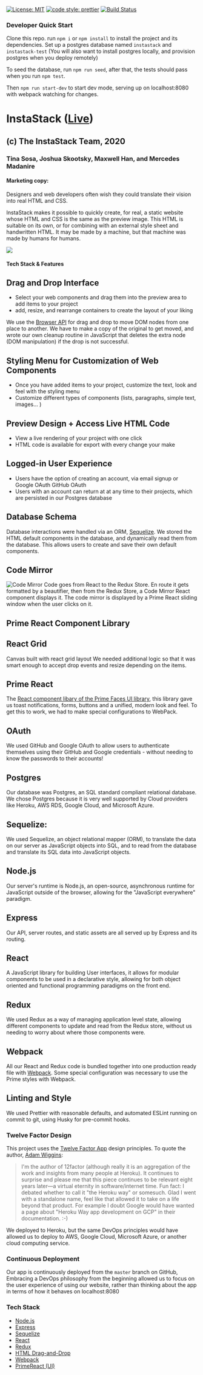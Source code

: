 [![License: MIT](https://img.shields.io/badge/License-MIT-blue.svg)](https://opensource.org/licenses/MIT) [![code style: prettier](https://img.shields.io/badge/code_style-prettier-ff69b4.svg?style=flat-square)](https://github.com/prettier/prettier) [![Build Status](https://travis-ci.org/FSA-GRP1-2001/instastack.svg?branch=master)](https://travis-ci.org/FSA-GRP1-2001/instastack)

### Developer Quick Start

Clone this repo. run `npm i` or `npm install` to install the project and its dependencies. Set up a postgres database named `instastack` and `instastack-test` (You will also want to install postgres locally, and provision postgres when you deploy remotely)

To seed the database, run `npm run seed`, after that, the tests should pass when you run `npm test`.

Then `npm run start-dev` to start dev mode, serving up on localhost:8080 with webpack watching for changes.

# InstaStack ([Live](https://instastack.herokuapp.com/))
## (c) The InstaStack Team, 2020
### Tina Sosa, Joshua Skootsky, Maxwell Han, and Mercedes Madanire

#### Marketing copy:

Designers and web developers often wish they could translate their vision into real HTML and CSS.

InstaStack makes it possible to quickly create, for real, a static website whose HTML and CSS is the same as the preview image. This HTML is suitable on its own, or for combining with an external style sheet and handwritten HTML. It may be made by a machine, but that machine was made by humans for humans.

![](https://user-images.githubusercontent.com/32972737/78846598-4ecb5000-79da-11ea-849d-9e3c2436d929.gif)

#### Tech Stack & Features

## Drag and Drop Interface

- Select your web components and drag them into the preview area to add items to your project
- add, resize, and rearrange containers to create the layout of your liking

We use the [Browser API](https://developer.mozilla.org/en-US/docs/Web/API/HTML_Drag_and_Drop_API) for drag and drop to move DOM nodes from one place to another. We have to make a copy of the original to get moved, and wrote our own cleanup routine in JavaScript that deletes the extra node (DOM manipulation) if the drop is not successful.

## Styling Menu for Customization of Web Components

- Once you have added items to your project, customize the text, look and feel with the styling menu
- Customize different types of components (lists, paragraphs, simple text, images... )

## Preview Design + Access Live HTML Code

- View a live rendering of your project with one click
- HTML code is available for export with every change your make

## Logged-in User Experience

- Users have the option of creating an account, via email signup or Google OAuth GitHub OAuth
- Users with an account can return at at any time to their projects, which are persisted in our Postgres database

## Database Schema

Database interactions were handled via an ORM, [Sequelize]([https://sequelize.org/]). We stored the HTML default components in the database, and dynamically read them from the database. This allows users to create and save their own default components.

## Code Mirror

![Code Mirror](https://i.imgur.com/lpnoVqQ.png)
Code goes from React to the Redux Store. En route it gets formatted by a beautifier, then from the Redux Store, a Code Mirror React component displays it. The code mirror is displayed by a Prime React sliding window when the user clicks on it.


## Prime React Component Library

## React Grid 
Canvas built with react grid layout
We needed additional logic so that it was smart enough to accept drop events and resize depending on the items.

## Prime React
The [React component libary of the Prime Faces UI library](https://primefaces.org/primereact/showcase/#/), this library gave us toast notifications, forms, buttons and a unified, modern look and feel. To get this to work, we had to make special configurations to WebPack.

## OAuth
We used GitHub and Google OAuth to allow users to authenticate themselves using their GitHub and Google credentials - without needing to know the passwords to their accounts!

## Postgres
Our database was Postgres, an SQL standard compliant relational database. We chose Postgres because it is very well supported by Cloud providers like Heroku, AWS RDS, Google Cloud, and Microsoft Azure.

## Sequelize:
We used Sequelize, an object relational mapper (ORM), to translate the data on our server as JavaScript objects into SQL, and to read from the database and translate its SQL data into JavaScript objects.

## Node.js
Our server's runtime is Node.js, an open-source, asynchronous runtime for JavaScript outside of the browser, allowing for the "JavaScript everywhere" paradigm.

## Express
Our API, server routes, and static assets are all served up by Express and its routing.

## React
A JavaScript library for building User  interfaces,  it allows for modular components to be used in a declarative style, allowing for both object oriented and functional programming paradigms on the front end.

## Redux
We used Redux as a way of managing application level state, allowing different components to update and read from the Redux store, without us needing to worry about where those components were.


## Webpack
All our React and Redux code is bundled together into one production ready file with [Webpack](https://webpack.js.org/). Some special configuration was necessary to use the Prime styles with Webpack.

## Linting and Style

We used Prettier with reasonable defaults, and automated ESLint running on commit to git, using Husky for pre-commit hooks.



### Twelve Factor Design

This project uses the [Twelve Factor App](https://12factor.net/ 'Twelve Factor App') design principles. To quote the author, [Adam Wiggins](https://news.ycombinator.com/item?id=21416881 'Comment on Hacker News'):

> I'm the author of 12factor (although really it is an aggregation of the work and insights from many people at Heroku). It continues to surprise and please me that this piece continues to be relevant eight years later—a virtual eternity in software/internet time.
> Fun fact: I debated whether to call it "the Heroku way" or somesuch. Glad I went with a standalone name, feel like that allowed it to take on a life beyond that product. For example I doubt Google would have wanted a page about "Heroku Way app development on GCP" in their documentation. :-)

We deployed to Heroku, but the same DevOps principles would have allowed us to deploy to AWS, Google Cloud, Microsoft Azure, or another cloud computing service.


### Continuous Deployment

Our app is continuously deployed from the `master` branch on GitHub, Embracing a DevOps philosophy from the beginning allowed us to focus on the user experience of using our website, rather than thinking about the app in terms of how it behaves on localhost:8080

### Tech Stack
- [Node.js](https://nodejs.org/en/)
- [Express](http://expressjs.com/)
- [Sequelize](https://sequelize.org/)
- [React](https://facebook.github.io/react/)
- [Redux](https://redux.js.org/)
- [HTML Drag-and-Drop](https://developer.mozilla.org/en-US/docs/Web/API/HTML_Drag_and_Drop_API)
- [Webpack](https://webpack.js.org/)
- [PrimeReact (UI)](https://primefaces.org/primereact/showcase/#/)

